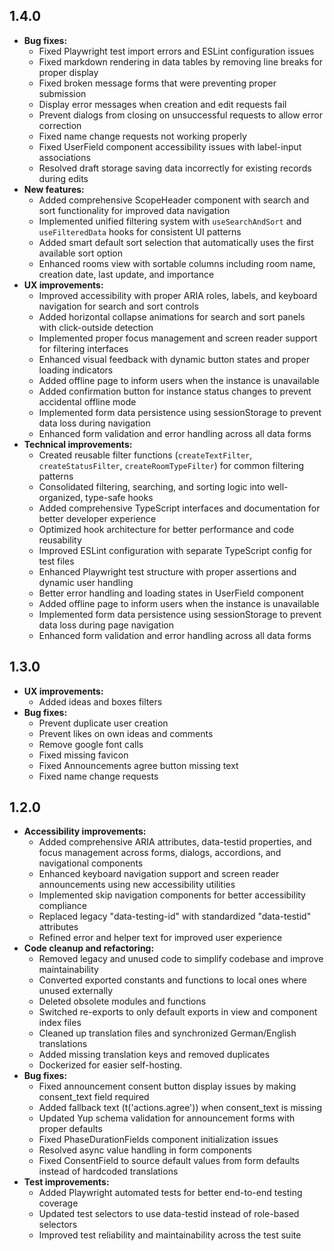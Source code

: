 ## 1.4.0

- **Bug fixes:**
  - Fixed Playwright test import errors and ESLint configuration issues
  - Fixed markdown rendering in data tables by removing line breaks for proper display
  - Fixed broken message forms that were preventing proper submission
  - Display error messages when creation and edit requests fail
  - Prevent dialogs from closing on unsuccessful requests to allow error correction
  - Fixed name change requests not working properly
  - Fixed UserField component accessibility issues with label-input associations
  - Resolved draft storage saving data incorrectly for existing records during edits
- **New features:**
  - Added comprehensive ScopeHeader component with search and sort functionality for improved data navigation
  - Implemented unified filtering system with `useSearchAndSort` and `useFilteredData` hooks for consistent UI patterns
  - Added smart default sort selection that automatically uses the first available sort option
  - Enhanced rooms view with sortable columns including room name, creation date, last update, and importance
- **UX improvements:**
  - Improved accessibility with proper ARIA roles, labels, and keyboard navigation for search and sort controls
  - Added horizontal collapse animations for search and sort panels with click-outside detection
  - Implemented proper focus management and screen reader support for filtering interfaces
  - Enhanced visual feedback with dynamic button states and proper loading indicators
  - Added offline page to inform users when the instance is unavailable
  - Added confirmation button for instance status changes to prevent accidental offline mode
  - Implemented form data persistence using sessionStorage to prevent data loss during navigation
  - Enhanced form validation and error handling across all data forms
- **Technical improvements:**
  - Created reusable filter functions (`createTextFilter`, `createStatusFilter`, `createRoomTypeFilter`) for common filtering patterns
  - Consolidated filtering, searching, and sorting logic into well-organized, type-safe hooks
  - Added comprehensive TypeScript interfaces and documentation for better developer experience
  - Optimized hook architecture for better performance and code reusability
  - Improved ESLint configuration with separate TypeScript config for test files
  - Enhanced Playwright test structure with proper assertions and dynamic user handling
  - Better error handling and loading states in UserField component
  - Added offline page to inform users when the instance is unavailable
  - Implemented form data persistence using sessionStorage to prevent data loss during page navigation
  - Enhanced form validation and error handling across all data forms

## 1.3.0

- **UX improvements:**
  - Added ideas and boxes filters
- **Bug fixes:**
  - Prevent duplicate user creation
  - Prevent likes on own ideas and comments
  - Remove google font calls
  - Fixed missing favicon
  - Fixed Announcements agree button missing text
  - Fixed name change requests

## 1.2.0

- **Accessibility improvements:**
  - Added comprehensive ARIA attributes, data-testid properties, and focus management across forms, dialogs, accordions, and navigational components
  - Enhanced keyboard navigation support and screen reader announcements using new accessibility utilities
  - Implemented skip navigation components for better accessibility compliance
  - Replaced legacy "data-testing-id" with standardized "data-testid" attributes
  - Refined error and helper text for improved user experience
- **Code cleanup and refactoring:**
  - Removed legacy and unused code to simplify codebase and improve maintainability
  - Converted exported constants and functions to local ones where unused externally
  - Deleted obsolete modules and functions
  - Switched re-exports to only default exports in view and component index files
  - Cleaned up translation files and synchronized German/English translations
  - Added missing translation keys and removed duplicates
  - Dockerized for easier self-hosting.
- **Bug fixes:**
  - Fixed announcement consent button display issues by making consent_text field required
  - Added fallback text (t('actions.agree')) when consent_text is missing
  - Updated Yup schema validation for announcement forms with proper defaults
  - Fixed PhaseDurationFields component initialization issues
  - Resolved async value handling in form components
  - Fixed ConsentField to source default values from form defaults instead of hardcoded translations
- **Test improvements:**
  - Added Playwright automated tests for better end-to-end testing coverage
  - Updated test selectors to use data-testid instead of role-based selectors
  - Improved test reliability and maintainability across the test suite
